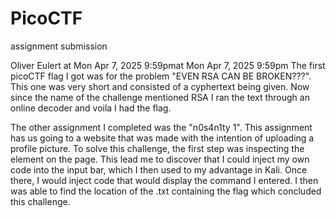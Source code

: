 # PicoCTF
assignment submission


Oliver Eulert at Mon Apr 7, 2025 9:59pmat Mon Apr 7, 2025 9:59pm
The first picoCTF flag I got was for the problem "EVEN RSA CAN BE BROKEN???". This one was very short and consisted of a cyphertext being given. Now since the name of the challenge mentioned RSA I ran the text through an online decoder and voila I had the flag.

The other assignment I completed was the "n0s4n1ty 1". This assignment has us going to a website that was made with the intention of uploading a profile picture. To solve this challenge, the first step was inspecting the element on the page. This lead me to discover that I could inject my own code into the input bar, which I then used to my advantage in Kali. Once there, I would inject code that would display the command I entered. I then was able to find the location of the .txt containing the flag which concluded this challenge.
